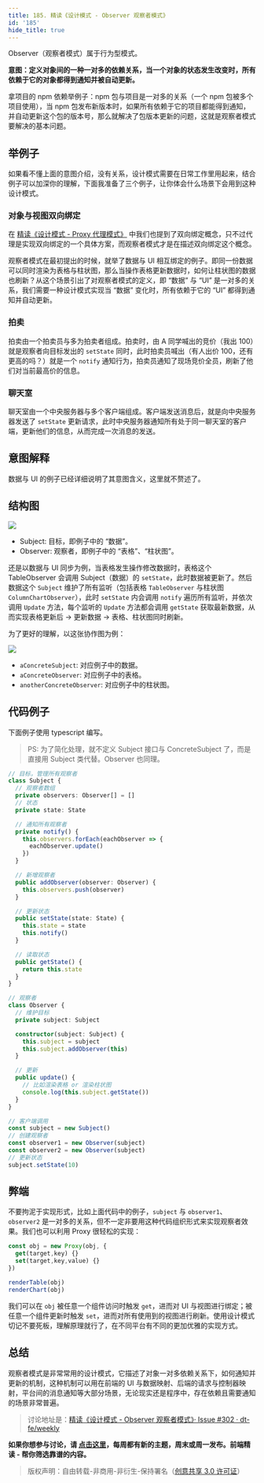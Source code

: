```yaml
---
title: 185. 精读《设计模式 - Observer 观察者模式》
id: '185'
hide_title: true
---
```


Observer（观察者模式）属于行为型模式。

**意图：定义对象间的一种一对多的依赖关系，当一个对象的状态发生改变时，所有依赖于它的对象都得到通知并被自动更新。**

拿项目的 npm 依赖举例子：npm 包与项目是一对多的关系（一个 npm 包被多个项目使用），当 npm 包发布新版本时，如果所有依赖于它的项目都能得到通知，并自动更新这个包的版本号，那么就解决了包版本更新的问题，这就是观察者模式要解决的基本问题。

## 举例子

如果看不懂上面的意图介绍，没有关系，设计模式需要在日常工作里用起来，结合例子可以加深你的理解，下面我准备了三个例子，让你体会什么场景下会用到这种设计模式。

### 对象与视图双向绑定

在 [精读《设计模式 - Proxy 代理模式》](https://github.com/dt-fe/weekly/blob/v2/178.%E7%B2%BE%E8%AF%BB%E3%80%8A%E8%AE%BE%E8%AE%A1%E6%A8%A1%E5%BC%8F%20-%20Proxy%20%E4%BB%A3%E7%90%86%E6%A8%A1%E5%BC%8F%E3%80%8B.md) 中我们也提到了双向绑定概念，只不过代理是实现双向绑定的一个具体方案，而观察者模式才是在描述双向绑定这个概念。

观察者模式在最初提出的时候，就举了数据与 UI 相互绑定的例子。即同一份数据可以同时渲染为表格与柱状图，那么当操作表格更新数据时，如何让柱状图的数据也刷新？从这个场景引出了对观察者模式的定义，即 “数据” 与 “UI” 是一对多的关系，我们需要一种设计模式实现当 “数据” 变化时，所有依赖于它的 “UI” 都得到通知并自动更新。

### 拍卖

拍卖由一个拍卖员与多为拍卖者组成。拍卖时，由 A 同学喊出的竞价（我出 100）就是观察者向目标发出的 `setState` 同时，此时拍卖员喊出（有人出价 100，还有更高的吗？）就是一个 `notify` 通知行为，拍卖员通知了现场竞价全员，刷新了他们对当前最高价的信息。

### 聊天室

聊天室由一个中央服务器与多个客户端组成。客户端发送消息后，就是向中央服务器发送了 `setState` 更新请求，此时中央服务器通知所有处于同一聊天室的客户端，更新他们的信息，从而完成一次消息的发送。

## 意图解释

数据与 UI 的例子已经详细说明了其意图含义，这里就不赘述了。

## 结构图

![](https://cdn.jsdelivr.net/gh/ViktorWong/imgbed/img/20210412104046.png)

- Subject: 目标，即例子中的 “数据”。
- Observer: 观察者，即例子中的 “表格”、“柱状图”。

还是以数据与 UI 同步为例，当表格发生操作修改数据时，表格这个 TableObserver 会调用 Subject（数据）的 `setState`，此时数据被更新了。然后数据这个 `Subject` 维护了所有监听（包括表格 `TableObserver` 与柱状图 `ColumnChartObserver`），此时 `setState` 内会调用 `notify` 遍历所有监听，并依次调用 `Update` 方法，每个监听的 `Update` 方法都会调用 `getState` 获取最新数据，从而实现表格更新后 -> 更新数据 -> 表格、柱状图同时刷新。

为了更好的理解，以这张协作图为例：

![](https://cdn.jsdelivr.net/gh/ViktorWong/imgbed/img/20210412104100.png)

- `aConcreteSubject`: 对应例子中的数据。
- `aConcreteObserver`: 对应例子中的表格。
- `anotherConcreteObserver`: 对应例子中的柱状图。

## 代码例子

下面例子使用 typescript 编写。

> PS: 为了简化处理，就不定义 Subject 接口与 ConcreteSubject 了，而是直接用 Subject 类代替。Observer 也同理。

```typescript
// 目标，管理所有观察者
class Subject {
  // 观察者数组
  private observers: Observer[] = []
  // 状态
  private state: State

  // 通知所有观察者
  private notify() {
    this.observers.forEach(eachObserver => {
      eachObserver.update()
    })
  }

  // 新增观察者
  public addObserver(observer: Observer) {
    this.observers.push(observer)
  }

  // 更新状态
  public setState(state: State) {
    this.state = state
    this.notify()
  }

  // 读取状态
  public getState() {
    return this.state
  }
}

// 观察者
class Observer {
  // 维护目标
  private subject: Subject

  constructor(subject: Subject) {
    this.subject = subject
    this.subject.addObserver(this)
  }

  // 更新
  public update() {
    // 比如渲染表格 or 渲染柱状图
    console.log(this.subject.getState())
  }
}

// 客户端调用
const subject = new Subject()
// 创建观察者
const observer1 = new Observer(subject)
const observer2 = new Observer(subject)
// 更新状态
subject.setState(10)
```

## 弊端

不要拘泥于实现形式，比如上面代码中的例子，`subject` 与 `observer1`、`observer2` 是一对多的关系，但不一定非要用这种代码组织形式来实现观察者效果。我们也可以利用 Proxy 很轻松的实现：

```typescript
const obj = new Proxy(obj, {
  get(target,key) {}
  set(target,key,value) {}
})

renderTable(obj)
renderChart(obj)
```

我们可以在 `obj` 被任意一个组件访问时触发 `get`，进而对 UI 与视图进行绑定；被任意一个组件更新时触发 `set`，进而对所有使用到的视图进行刷新。使用设计模式切记不要死板，理解原理就行了，在不同平台有不同的更加优雅的实现方式。

## 总结

观察者模式是非常常用的设计模式，它描述了对象一对多依赖关系下，如何通知并更新的机制，这种机制可以用在前端的 UI 与数据映射、后端的请求与控制器映射，平台间的消息通知等大部分场景，无论现实还是程序中，存在依赖且需要通知的场景非常普遍。

> 讨论地址是：[精读《设计模式 - Observer 观察者模式》· Issue #302 · dt-fe/weekly](https://github.com/dt-fe/weekly/issues/302)

**如果你想参与讨论，请 [点击这里](https://github.com/dt-fe/weekly)，每周都有新的主题，周末或周一发布。前端精读 - 帮你筛选靠谱的内容。**

> 版权声明：自由转载-非商用-非衍生-保持署名（[创意共享 3.0 许可证](https://creativecommons.org/licenses/by-nc-nd/3.0/deed.zh)）
